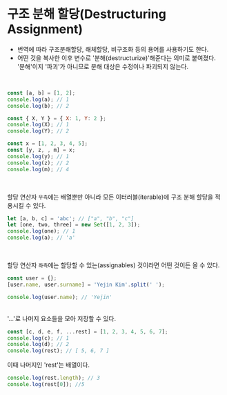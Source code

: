 <h1>구조 분해 할당(Destructuring Assignment)</h1>

- 번역에 따라 구조분해할당, 해체할당, 비구조화 등의 용어를 사용하기도 한다.
- 어떤 것을 복사한 이후 변수로 '분해(destructurize)'해준다는 의미로 붙여졌다. '분해'이지 '파괴'가 아니므로 분해 대상은 수정이나 파괴되지 않는다.

<br>

```javascript
const [a, b] = [1, 2];
console.log(a); // 1
console.log(b); // 2

const { X, Y } = { X: 1, Y: 2 };
console.log(X); // 1
console.log(Y); // 2

const x = [1, 2, 3, 4, 5];
const [y, z, , m] = x;
console.log(y); // 1
console.log(z); // 2
console.log(m); // 4
```

<br>

할당 연산자 `우측`에는 배열뿐만 아니라 모든 이터러블(iterable)에 구조 분해 할당을 적용시킬 수 있다.

```javascript
let [a, b, c] = 'abc'; // ["a", "b", "c"]
let [one, two, three] = new Set([1, 2, 3]);
console.log(one); // 1
console.log(a); // 'a'
```

<br>

할당 연산자 `좌측`에는 할당할 수 있는(assignables) 것이라면 어떤 것이든 올 수 있다.

```javascript
const user = {};
[user.name, user.surname] = 'Yejin Kim'.split(' ');

console.log(user.name); // 'Yejin'
```

<br>
'...'로 나머지 요소들을 모아 저장할 수 있다.

```javascript
const [c, d, e, f, ...rest] = [1, 2, 3, 4, 5, 6, 7];
console.log(c); // 1
console.log(d); // 2
console.log(rest); // [ 5, 6, 7 ]
```

이때 나머지인 'rest'는 배열이다.

```javascript
console.log(rest.length); // 3
console.log(rest[0]); //5
```
